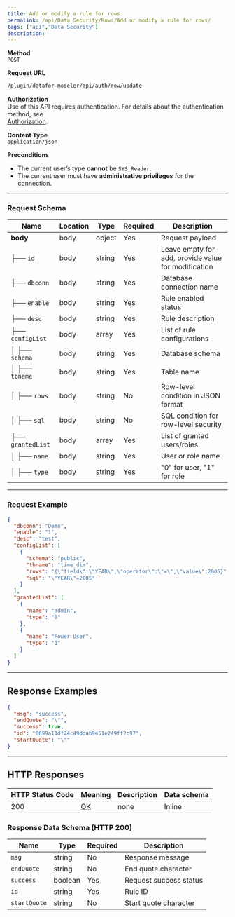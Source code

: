 ```yaml
---
title: Add or modify a rule for rows
permalink: /api/Data Security/Rows/Add or modify a rule for rows/
tags: ["api","Data Security"]
description: 
---
```


**Method**  
`POST`

**Request URL**
```html
/plugin/datafor-modeler/api/auth/row/update
```

**Authorization**  
Use of this API requires authentication. For details about the authentication method, see  
[Authorization](/api/index/#_5-authentication-security).

**Content Type**  
`application/json`

**Preconditions**
- The current user’s type **cannot** be `SYS_Reader`.
- The current user must have **administrative privileges** for the connection.

---

### **Request Schema**

| Name            | Location | Type     | Required | Description |
|----------------|----------|----------|----------|-------------|
| **body**       | body     | object   | Yes      | Request payload |
| ├── `id`       | body     | string   | Yes      | Leave empty for add, provide value for modification |
| ├── `dbconn`   | body     | string   | Yes      | Database connection name |
| ├── `enable`   | body     | string   | Yes      | Rule enabled status |
| ├── `desc`     | body     | string   | Yes      | Rule description |
| ├── `configList` | body   | array    | Yes      | List of rule configurations |
| │ ├── `schema` | body     | string   | Yes      | Database schema |
| │ ├── `tbname` | body     | string   | Yes      | Table name |
| │ ├── `rows`   | body     | string   | No       | Row-level condition in JSON format |
| │ ├── `sql`    | body     | string   | No       | SQL condition for row-level security |
| ├── `grantedList` | body  | array    | Yes      | List of granted users/roles |
| │ ├── `name`   | body     | string   | Yes      | User or role name |
| │ ├── `type`   | body     | string   | Yes      | "0" for user, "1" for role |

---

### **Request Example**

```json
{
  "dbconn": "Demo",
  "enable": "1",
  "desc": "test",
  "configList": [
    {
      "schema": "public",
      "tbname": "time_dim",
      "rows": "{\"field\":\"YEAR\",\"operator\":\"=\",\"value\":2005}",
      "sql": "\"YEAR\"=2005"
    }
  ],
  "grantedList": [
    {
      "name": "admin",
      "type": "0"
    },
    {
      "name": "Power User",
      "type": "1"
    }
  ]
}
```

---

## **Response Examples**

```json
{
  "msg": "success",
  "endQuote": "\"",
  "success": true,
  "id": "8699a11df24c49ddab9451e249ff2c97",
  "startQuote": "\""
}
```

---

## **HTTP Responses**

| HTTP Status Code | Meaning                                                                 | Description | Data schema |
|------------------|-------------------------------------------------------------------------|------------|------------|
| 200              | [OK](https://tools.ietf.org/html/rfc7231#section-6.3.1)                | none       | Inline     |

### **Response Data Schema (HTTP 200)**

| Name         | Type     | Required | Description |
|-------------|---------|----------|-------------|
| `msg`       | string  | No       | Response message |
| `endQuote`  | string  | No       | End quote character |
| `success`   | boolean | Yes      | Request success status |
| `id`        | string  | Yes      | Rule ID |
| `startQuote` | string | No       | Start quote character |